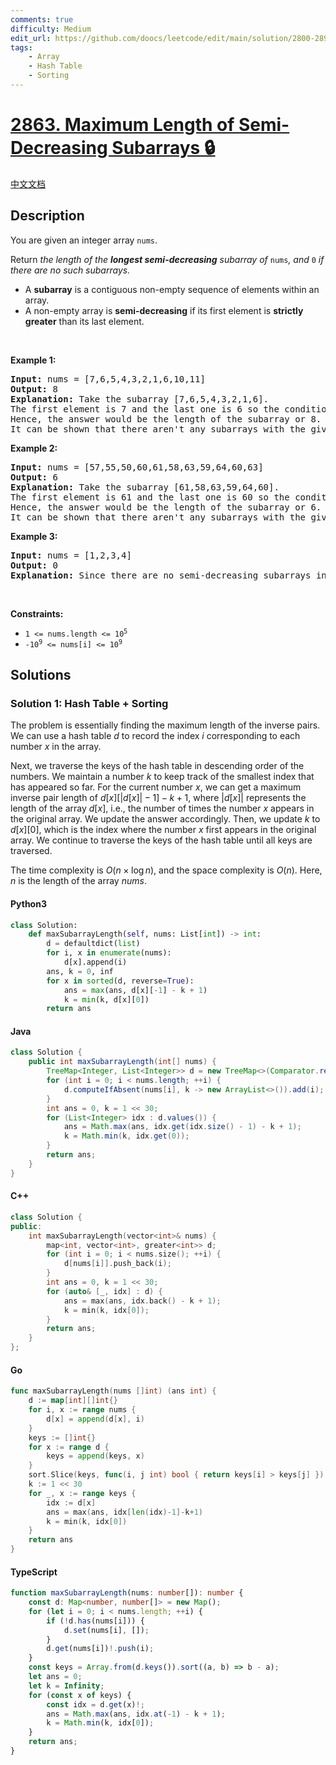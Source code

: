 ```yaml
---
comments: true
difficulty: Medium
edit_url: https://github.com/doocs/leetcode/edit/main/solution/2800-2899/2863.Maximum%20Length%20of%20Semi-Decreasing%20Subarrays/README_EN.md
tags:
    - Array
    - Hash Table
    - Sorting
---
```


<!-- problem:start -->

# [2863. Maximum Length of Semi-Decreasing Subarrays 🔒](https://leetcode.com/problems/maximum-length-of-semi-decreasing-subarrays)

[中文文档](/solution/2800-2899/2863.Maximum%20Length%20of%20Semi-Decreasing%20Subarrays/README.md)

## Description

<!-- description:start -->

<p>You are given an integer array <code>nums</code>.</p>

<p>Return <em>the length of the <strong>longest semi-decreasing</strong> subarray of </em><code>nums</code><em>, and </em><code>0</code><em> if there are no such subarrays.</em></p>

<ul>
	<li>A <b>subarray</b> is a contiguous non-empty sequence of elements within an array.</li>
	<li>A non-empty array is <strong>semi-decreasing</strong> if its first element is <strong>strictly greater</strong> than its last element.</li>
</ul>

<p>&nbsp;</p>
<p><strong class="example">Example 1:</strong></p>

<pre>
<strong>Input:</strong> nums = [7,6,5,4,3,2,1,6,10,11]
<strong>Output:</strong> 8
<strong>Explanation:</strong> Take the subarray [7,6,5,4,3,2,1,6].
The first element is 7 and the last one is 6 so the condition is met.
Hence, the answer would be the length of the subarray or 8.
It can be shown that there aren&#39;t any subarrays with the given condition with a length greater than 8.
</pre>

<p><strong class="example">Example 2:</strong></p>

<pre>
<strong>Input:</strong> nums = [57,55,50,60,61,58,63,59,64,60,63]
<strong>Output:</strong> 6
<strong>Explanation:</strong> Take the subarray [61,58,63,59,64,60].
The first element is 61 and the last one is 60 so the condition is met.
Hence, the answer would be the length of the subarray or 6.
It can be shown that there aren&#39;t any subarrays with the given condition with a length greater than 6.
</pre>

<p><strong class="example">Example 3:</strong></p>

<pre>
<strong>Input:</strong> nums = [1,2,3,4]
<strong>Output:</strong> 0
<strong>Explanation:</strong> Since there are no semi-decreasing subarrays in the given array, the answer is 0.
</pre>

<p>&nbsp;</p>
<p><strong>Constraints:</strong></p>

<ul>
	<li><code>1 &lt;= nums.length &lt;= 10<sup>5</sup></code></li>
	<li><code>-10<sup>9</sup> &lt;= nums[i] &lt;= 10<sup>9</sup></code></li>
</ul>

<!-- description:end -->

## Solutions

<!-- solution:start -->

### Solution 1: Hash Table + Sorting

The problem is essentially finding the maximum length of the inverse pairs. We can use a hash table $d$ to record the index $i$ corresponding to each number $x$ in the array.

Next, we traverse the keys of the hash table in descending order of the numbers. We maintain a number $k$ to keep track of the smallest index that has appeared so far. For the current number $x$, we can get a maximum inverse pair length of $d[x][|d[x]|-1]-k + 1$, where $|d[x]|$ represents the length of the array $d[x]$, i.e., the number of times the number $x$ appears in the original array. We update the answer accordingly. Then, we update $k$ to $d[x][0]$, which is the index where the number $x$ first appears in the original array. We continue to traverse the keys of the hash table until all keys are traversed.

The time complexity is $O(n \times \log n)$, and the space complexity is $O(n)$. Here, $n$ is the length of the array $nums$.

<!-- tabs:start -->

#### Python3

```python
class Solution:
    def maxSubarrayLength(self, nums: List[int]) -> int:
        d = defaultdict(list)
        for i, x in enumerate(nums):
            d[x].append(i)
        ans, k = 0, inf
        for x in sorted(d, reverse=True):
            ans = max(ans, d[x][-1] - k + 1)
            k = min(k, d[x][0])
        return ans
```

#### Java

```java
class Solution {
    public int maxSubarrayLength(int[] nums) {
        TreeMap<Integer, List<Integer>> d = new TreeMap<>(Comparator.reverseOrder());
        for (int i = 0; i < nums.length; ++i) {
            d.computeIfAbsent(nums[i], k -> new ArrayList<>()).add(i);
        }
        int ans = 0, k = 1 << 30;
        for (List<Integer> idx : d.values()) {
            ans = Math.max(ans, idx.get(idx.size() - 1) - k + 1);
            k = Math.min(k, idx.get(0));
        }
        return ans;
    }
}
```

#### C++

```cpp
class Solution {
public:
    int maxSubarrayLength(vector<int>& nums) {
        map<int, vector<int>, greater<int>> d;
        for (int i = 0; i < nums.size(); ++i) {
            d[nums[i]].push_back(i);
        }
        int ans = 0, k = 1 << 30;
        for (auto& [_, idx] : d) {
            ans = max(ans, idx.back() - k + 1);
            k = min(k, idx[0]);
        }
        return ans;
    }
};
```

#### Go

```go
func maxSubarrayLength(nums []int) (ans int) {
	d := map[int][]int{}
	for i, x := range nums {
		d[x] = append(d[x], i)
	}
	keys := []int{}
	for x := range d {
		keys = append(keys, x)
	}
	sort.Slice(keys, func(i, j int) bool { return keys[i] > keys[j] })
	k := 1 << 30
	for _, x := range keys {
		idx := d[x]
		ans = max(ans, idx[len(idx)-1]-k+1)
		k = min(k, idx[0])
	}
	return ans
}
```

#### TypeScript

```ts
function maxSubarrayLength(nums: number[]): number {
    const d: Map<number, number[]> = new Map();
    for (let i = 0; i < nums.length; ++i) {
        if (!d.has(nums[i])) {
            d.set(nums[i], []);
        }
        d.get(nums[i])!.push(i);
    }
    const keys = Array.from(d.keys()).sort((a, b) => b - a);
    let ans = 0;
    let k = Infinity;
    for (const x of keys) {
        const idx = d.get(x)!;
        ans = Math.max(ans, idx.at(-1) - k + 1);
        k = Math.min(k, idx[0]);
    }
    return ans;
}
```

<!-- tabs:end -->

<!-- solution:end -->

<!-- problem:end -->
